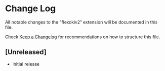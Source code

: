 # Change Log

All notable changes to the "flexokiv2" extension will be documented in this file.

Check [Keep a Changelog](http://keepachangelog.com/) for recommendations on how to structure this file.

## [Unreleased]

- Initial release
